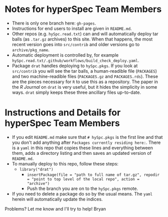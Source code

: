 
# Notes for hyperSpec Team Members

* There is only one branch here: `gh-pages`.
* Instructions for end users to install are given in `README.md`.
* Other repos (e.g. `hySpc.read.txt`) can and will automatically deploy tar balls (as `.tar.gz` archives) to this site.  When that happens, the most recent version goes into `src/contrib` and older versions go to `archive/pkg_name`.
* Automatic deployment is controlled by, for example `hySpc.read.txt/.github/workflows/build_check_deploy.yaml`.
* Package `drat` handles deploying to `hySpc.pkgs`.  If you look at `src/contrib` you will see the tar balls, a human-readible file (`PACKAGES`) and two machine-readible files (`PACKAGES.gz` and `PACKAGES.rds`).  These are the pieces necessary for `R` to use this as a repository.  The paper in the _R Journal_ on `drat` is very useful, but it hides the simplicity in some ways. `drat` simply keeps these three ancillary files up-to-date.

# Instructions and Details for hyperSpec Team Members

* If you edit `README.md` make sure that `# hySpc.pkgs` is the first line and that you don't add anything after `Packages currently residing here:`.  There is a `yaml` in this repo that copies these lines and everything between them, adds a directory listing and then saves an updated version of `README.md`.
* To manually deploy to this repo, follow these steps:
  + `library("drat")`
	+ `insertPackage(file = "path to full name of tar.gz", repodir = "point to top level of the local repo", action = "archive")`
	+ Push the branch you are on to the `hySpc.pkgs` remote.
* If you need to delete a package do so by the usual means.  The `yaml` herein will automatically update the indices.

Problems?  Let me know and I'll try to help!  Bryan

